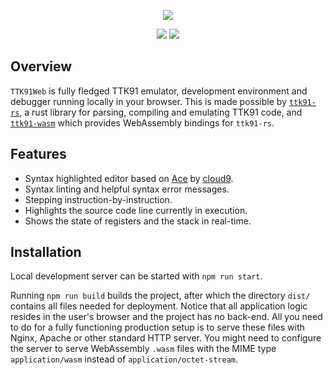 <p align="center"><img src="https://u.teknik.io/emHdf.svg" /></p>
<p align="center">
  <img src="https://github.com/dogamak/ttk91-web/workflows/Webpack/badge.svg" />
  <a href="https://karhusaari.me/ttk91web/"><img src="https://img.shields.io/badge/-Try%20It!-blue" /></a>
</p>

## Overview
`TTK91Web` is fully fledged TTK91 emulator, development environment and debugger running locally in your browser.
This is made possible by [`ttk91-rs`](https://github.com/dogamak/ttk91-rs), a rust library for parsing, compiling and emulating TTK91 code, and [`ttk91-wasm`](https://github.com/dogamak/ttk91-wasm) which provides WebAssembly bindings for `ttk91-rs`.

## Features
- Syntax highlighted editor based on [Ace](https://ace.c9.io/) by [cloud9](https://c9.io/).
- Syntax linting and helpful syntax error messages.
- Stepping instruction-by-instruction.
- Highlights the source code line currently in execution.
- Shows the state of registers and the stack in real-time.

## Installation
Local development server can be started with `npm run start`.

Running `npm run build` builds the project, after which the directory `dist/` contains all files needed for deployment. Notice that all application logic resides in the user's browser and the project has no back-end. All you need to do for a fully functioning production setup is to serve these files with Nginx, Apache or other standard HTTP server. You might need to configure the server to serve WebAssembly `.wasm` files with the MIME type `application/wasm` instead of `application/octet-stream`.
